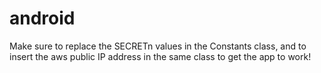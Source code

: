 # android
Make sure to replace the SECRETn values in the Constants class, and to insert the aws public IP address in the same class to get the app to work!
